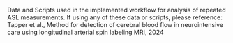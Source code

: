 Data and Scripts used in the implemented workflow for analysis of repeated ASL measurements. 
If using any of these data or scripts, please reference: Tapper et al., Method for detection of cerebral blood flow in neurointensive care using longitudinal arterial spin labeling MRI, 2024
